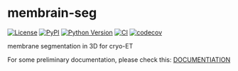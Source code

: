 # membrain-seg

[![License](https://img.shields.io/pypi/l/membrain-seg.svg?color=green)](https://github.com/teamtomo/membrain-seg/raw/main/LICENSE)
[![PyPI](https://img.shields.io/pypi/v/membrain-seg.svg?color=green)](https://pypi.org/project/membrain-seg)
[![Python Version](https://img.shields.io/pypi/pyversions/membrain-seg.svg?color=green)](https://python.org)
[![CI](https://github.com/teamtomo/membrain-seg/actions/workflows/ci.yml/badge.svg)](https://github.com/teamtomo/membrain-seg/actions/workflows/ci.yml)
[![codecov](https://codecov.io/gh/teamtomo/membrain-seg/branch/main/graph/badge.svg)](https://codecov.io/gh/teamtomo/membrain-seg)

membrane segmentation in 3D for cryo-ET

For some preliminary documentation, please check this: [DOCUMENTIATION](https://github.com/teamtomo/membrain-seg/blob/training_docs/docs/index.md)